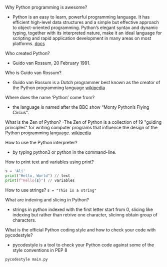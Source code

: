 Why Python programming is awesome?
- Python is an easy to learn, powerful programming language. It has efficient high-level data structures and a simple but effective approach to object-oriented programming. Python’s elegant syntax and dynamic typing, together with its interpreted nature, make it an ideal language for scripting and rapid application development in many areas on most platforms. 
[docs](https://docs.python.org/3/tutorial/index.html "docs")

Who created Python?
- Guido van Rossum, 20 February 1991.

Who is Guido van Rossum?
- Guido van Rossum is a Dutch programmer best known as the creator of the Python programming language [wikipedia](https://en.wikipedia.org/wiki/Guido_van_Rossum "wikipedia")

Where does the name ‘Python’ come from?
- the language is named after the BBC show “Monty Python’s Flying Circus".

What is the Zen of Python?
 -The Zen of Python is a collection of 19 "guiding principles" for writing computer programs that influence the design of the Python programming language. [wikipedia](https://en.wikipedia.org/wiki/Zen_of_Python "wikipedia")

How to use the Python interpreter?
- by typing python3 or python in the command-line.

How to print text and variables using print?
```python
s = 'Ali'
print("Hello, World") // text
print(f"Hello{s}") // variables

```

How to use strings?
   `s = "This is a string"`
 
What are indexing and slicing in Python?
- strings in python indexed with the first letter start from 0, slicing like indexing but rather than retrive one character, slicinng obtain group of characters.

What is the official Python coding style and how to check your code with pycodestyle?
- pycodestyle is a tool to check your Python code against some of the style conventions in PEP 8

`pycodestyle main.py`

